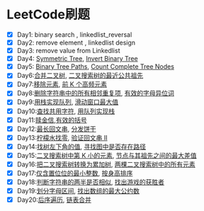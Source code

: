 # LeetCode刷题

- [x] Day1: binary search , linkedlist_reversal
- [x] Day2: remove element , linkedlist design
- [x] Day3: remove value from Linkedlist
- [x] Day4: [Symmetric Tree](https://leetcode.cn/problems/symmetric-tree/), [Invert Binary Tree](https://leetcode.cn/problems/invert-binary-tree/)
- [x] Day5: [Binary Tree Paths](https://leetcode.cn/problems/binary-tree-paths/), [Count Complete Tree Nodes](https://leetcode.cn/problems/count-complete-tree-nodes/)
- [x] Day6:[合并二叉树](https://leetcode.cn/problems/merge-two-binary-trees/description/), [二叉搜索树的最近公共祖先](https://leetcode.cn/problems/lowest-common-ancestor-of-a-binary-search-tree/description/)
- [x] Day7:[移除元素](https://leetcode.cn/problems/remove-element/description/), [前 K 个高频元素](https://leetcode.cn/problems/top-k-frequent-elements/description/)
- [x] Day8:[删除字符串中的所有相邻重复项](https://leetcode.cn/problems/remove-all-adjacent-duplicates-in-string/description/), [有效的字母异位词](https://leetcode.cn/problems/valid-anagram/description/)
- [x] Day9:[用栈实现队列](https://leetcode.cn/problems/implement-queue-using-stacks/description/), [滑动窗口最大值](https://leetcode.cn/problems/sliding-window-maximum/description/)
- [x] Day10:[查找共用字符](https://leetcode.cn/problems/find-common-characters/description/), [用队列实现栈](https://leetcode.cn/problems/implement-stack-using-queues/description/)
- [x] Day11:[赎金信](https://leetcode.cn/problems/ransom-note/description/),[有效的括号](https://leetcode.cn/problems/valid-parentheses/description/)
- [x] Day12:[最长回文串](https://leetcode.cn/problems/longest-palindrome/description/), [分发饼干](https://leetcode.cn/problems/assign-cookies/solutions/534281/fen-fa-bing-gan-by-leetcode-solution-50se/)
- [x] Day13:[柠檬水找零](https://leetcode.cn/problems/lemonade-change/description/), [验证回文串 II](https://leetcode.cn/problems/valid-palindrome-ii/description/)
- [x] Day14:[找树左下角的值](https://leetcode.cn/problems/find-bottom-left-tree-value/description/), [寻找图中是否存在路径](https://leetcode.cn/problems/find-if-path-exists-in-graph/description/)
- [x] Day15:[二叉搜索树中第 K 小的元素](https://leetcode.cn/problems/kth-smallest-element-in-a-bst/description/), [节点与其祖先之间的最大差值](https://leetcode.cn/problems/maximum-difference-between-node-and-ancestor/description/)
- [x] Day16:[把二叉搜索树转换为累加树](https://leetcode.cn/problems/convert-bst-to-greater-tree/description/), [两棵二叉搜索树中的所有元素](https://leetcode.cn/problems/all-elements-in-two-binary-search-trees/description/)
- [x] Day17:[仅含置位位的最小整数](https://leetcode.cn/problems/smallest-number-with-all-set-bits/), [按身高排序](https://leetcode.cn/problems/sort-the-people/description/)
- [x] Day18:[判断字符串的两半是否相似](https://leetcode.cn/problems/determine-if-string-halves-are-alike/description/), [找出游戏的获胜者](https://leetcode.cn/problems/find-the-winner-of-the-circular-game/description/)
- [x] Day19:[划分字母区间](https://leetcode.cn/problems/partition-labels/description/), [找出数组的最大公约数](https://leetcode.cn/problems/find-greatest-common-divisor-of-array/description/)
- [x] Day20:[后序遍历](https://leetcode.cn/problems/binary-tree-postorder-traversal/description/), [链表合并](https://leetcode.cn/problems/merge-in-between-linked-lists/description/)